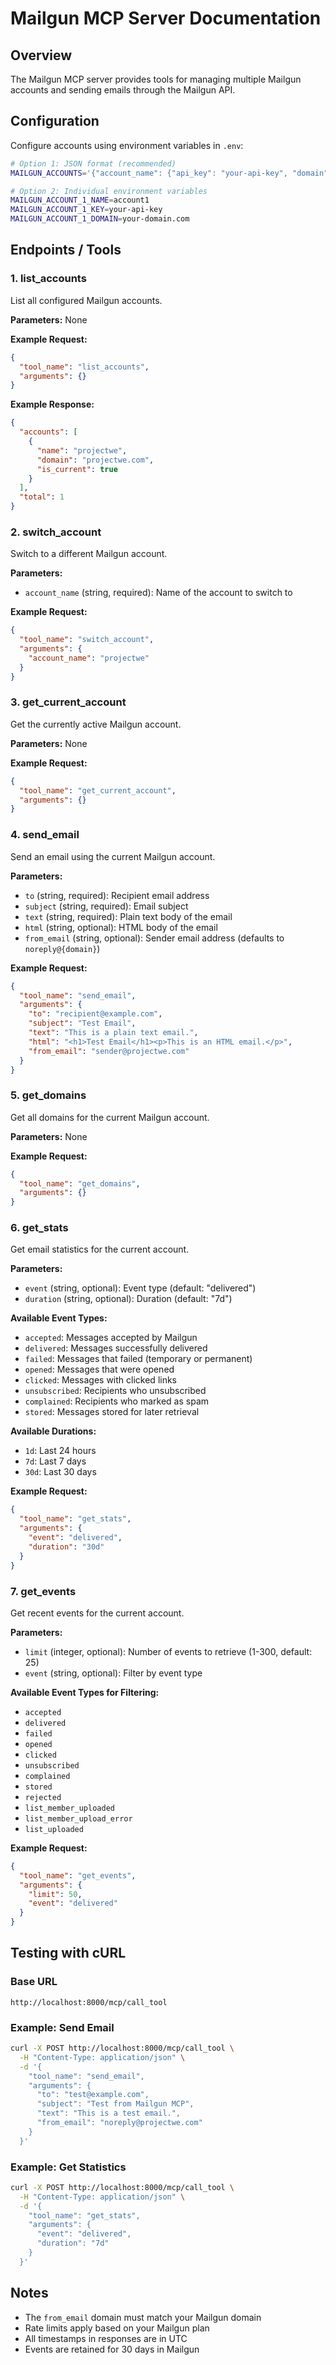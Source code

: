 # Mailgun MCP Server Documentation

## Overview
The Mailgun MCP server provides tools for managing multiple Mailgun accounts and sending emails through the Mailgun API.

## Configuration
Configure accounts using environment variables in `.env`:

```bash
# Option 1: JSON format (recommended)
MAILGUN_ACCOUNTS='{"account_name": {"api_key": "your-api-key", "domain": "your-domain.com"}}'

# Option 2: Individual environment variables
MAILGUN_ACCOUNT_1_NAME=account1
MAILGUN_ACCOUNT_1_KEY=your-api-key
MAILGUN_ACCOUNT_1_DOMAIN=your-domain.com
```

## Endpoints / Tools

### 1. list_accounts
List all configured Mailgun accounts.

**Parameters:** None

**Example Request:**
```json
{
  "tool_name": "list_accounts",
  "arguments": {}
}
```

**Example Response:**
```json
{
  "accounts": [
    {
      "name": "projectwe",
      "domain": "projectwe.com",
      "is_current": true
    }
  ],
  "total": 1
}
```

### 2. switch_account
Switch to a different Mailgun account.

**Parameters:**
- `account_name` (string, required): Name of the account to switch to

**Example Request:**
```json
{
  "tool_name": "switch_account",
  "arguments": {
    "account_name": "projectwe"
  }
}
```

### 3. get_current_account
Get the currently active Mailgun account.

**Parameters:** None

**Example Request:**
```json
{
  "tool_name": "get_current_account",
  "arguments": {}
}
```

### 4. send_email
Send an email using the current Mailgun account.

**Parameters:**
- `to` (string, required): Recipient email address
- `subject` (string, required): Email subject
- `text` (string, required): Plain text body of the email
- `html` (string, optional): HTML body of the email
- `from_email` (string, optional): Sender email address (defaults to `noreply@{domain}`)

**Example Request:**
```json
{
  "tool_name": "send_email",
  "arguments": {
    "to": "recipient@example.com",
    "subject": "Test Email",
    "text": "This is a plain text email.",
    "html": "<h1>Test Email</h1><p>This is an HTML email.</p>",
    "from_email": "sender@projectwe.com"
  }
}
```

### 5. get_domains
Get all domains for the current Mailgun account.

**Parameters:** None

**Example Request:**
```json
{
  "tool_name": "get_domains",
  "arguments": {}
}
```

### 6. get_stats
Get email statistics for the current account.

**Parameters:**
- `event` (string, optional): Event type (default: "delivered")
- `duration` (string, optional): Duration (default: "7d")

**Available Event Types:**
- `accepted`: Messages accepted by Mailgun
- `delivered`: Messages successfully delivered
- `failed`: Messages that failed (temporary or permanent)
- `opened`: Messages that were opened
- `clicked`: Messages with clicked links
- `unsubscribed`: Recipients who unsubscribed
- `complained`: Recipients who marked as spam
- `stored`: Messages stored for later retrieval

**Available Durations:**
- `1d`: Last 24 hours
- `7d`: Last 7 days
- `30d`: Last 30 days

**Example Request:**
```json
{
  "tool_name": "get_stats",
  "arguments": {
    "event": "delivered",
    "duration": "30d"
  }
}
```

### 7. get_events
Get recent events for the current account.

**Parameters:**
- `limit` (integer, optional): Number of events to retrieve (1-300, default: 25)
- `event` (string, optional): Filter by event type

**Available Event Types for Filtering:**
- `accepted`
- `delivered`
- `failed`
- `opened`
- `clicked`
- `unsubscribed`
- `complained`
- `stored`
- `rejected`
- `list_member_uploaded`
- `list_member_upload_error`
- `list_uploaded`

**Example Request:**
```json
{
  "tool_name": "get_events",
  "arguments": {
    "limit": 50,
    "event": "delivered"
  }
}
```

## Testing with cURL

### Base URL
```
http://localhost:8000/mcp/call_tool
```

### Example: Send Email
```bash
curl -X POST http://localhost:8000/mcp/call_tool \
  -H "Content-Type: application/json" \
  -d '{
    "tool_name": "send_email",
    "arguments": {
      "to": "test@example.com",
      "subject": "Test from Mailgun MCP",
      "text": "This is a test email.",
      "from_email": "noreply@projectwe.com"
    }
  }'
```

### Example: Get Statistics
```bash
curl -X POST http://localhost:8000/mcp/call_tool \
  -H "Content-Type: application/json" \
  -d '{
    "tool_name": "get_stats",
    "arguments": {
      "event": "delivered",
      "duration": "7d"
    }
  }'
```

## Notes
- The `from_email` domain must match your Mailgun domain
- Rate limits apply based on your Mailgun plan
- All timestamps in responses are in UTC
- Events are retained for 30 days in Mailgun